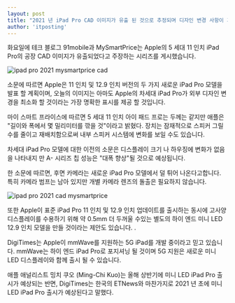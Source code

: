 ```yaml
---
layout: post
title: "2021 년 iPad Pro CAD 이미지가 유출 된 것으로 추정되며 디자인 변경 사항이 거의 없음"
author: 'itposting'
---
```



화요일에 테크 블로그 91mobile과 MySmartPrice는 Apple의 5 세대 11 인치 iPad Pro의 공장 CAD 이미지가 유출되었다고 주장하는 시리즈를 게시했습니다.

![ipad pro 2021 mysmartprice cad](https://images.macrumors.com/t/tc7inUZ4RUMWfRqpsTQWlbqVoyY=/2500x0/filters:no_upscale():quality(90)/article-new/2021/01/ipad-pro-2021-mysmartprice-cad.jpg)

소문에 따르면 Apple은 11 인치 및 12.9 인치 버전의 두 가지 새로운 iPad Pro 모델을 발표 할 계획이며, 오늘의 이미지는 아마도 Apple의 차세대 iPad Pro가 외부 디자인 변경을 최소화 할 것이라는 가장 명확한 표시를 제공 할 것입니다.

마이 스마트 프라이스에 따르면 5 세대 11 인치 아이 패드 프로는 두께는 같지만 애플은 "길이와 폭에서 몇 밀리미터를 깎을 것"이라고 밝혔다.
 장치는 잠재적으로 스피커 그릴 수를 줄이고 재배치함으로써 내부 스피커 시스템에 변화를 보일 수도 있습니다.

차세대 iPad Pro 모델에 대한 이전의 소문은 디스플레이 크기 나 하우징에 변화가 없음을 나타내지 만 A- 시리즈 칩 성능은 "대폭 향상"될 것으로 예상됩니다.

한 소문에 따르면, 후면 카메라는 새로운 iPad Pro 모델에서 덜 튀어 나온다고합니다.
 특히 카메라 범프는 남아 있지만 개별 카메라 렌즈의 돌출은 필요하지 않습니다.

![ipad pro 2021 cad mysmartprice](https://images.macrumors.com/t/nYaTUcICrxF82v31zC2LZqUYLD0=/2500x0/filters:no_upscale():quality(90)/article-new/2021/01/ipad-pro-2021-cad-mysmartprice.jpg)

또한 Apple이 표준 ‌iPad Pro‌ 11 인치 및 12.9 인치 업데이트를 출시하는 동시에 고사양 디스플레이를 수용하기 위해 약 0.5mm 더 두꺼울 수있는 별도의 하이 엔드 미니 LED 12.9 인치 모델을 만들 것이라는 제안도 있습니다.
 .

DigiTimes는 Apple이 mmWave를 지원하는 5G iPad를 개발 중이라고 믿고 있습니다. mmWave는 하이 엔드 iPad Pro로 포지셔닝 될 것이며 5G 지원은 새로운 미니 LED 디스플레이와 함께 출시 될 수 있습니다.

애플 애널리스트 밍치 쿠오 (Ming-Chi Kuo)는 올해 상반기에 미니 LED ‌iPad Pro‌ 출시가 예상되는 반면, DigiTimes는 한국의 ETNews와 마찬가지로 2021 년 초에 미니 LED ‌iPad Pro‌ 출시가 예상된다고 말했다.